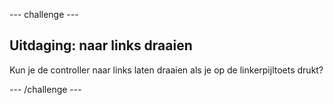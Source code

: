 \--- challenge \---

## Uitdaging: naar links draaien

Kun je de controller naar links laten draaien als je op de linkerpijltoets drukt?

\--- /challenge \---